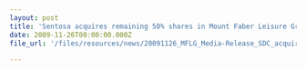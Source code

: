 ```yaml
---
layout: post
title: 'Sentosa acquires remaining 50% shares in Mount Faber Leisure Group'
date: 2009-11-26T00:00:00.000Z
file_url: '/files/resources/news/20091126_MFLG_Media-Release_SDC_acquires _remaining_shares_in_MFLG.pdf'

---
```


